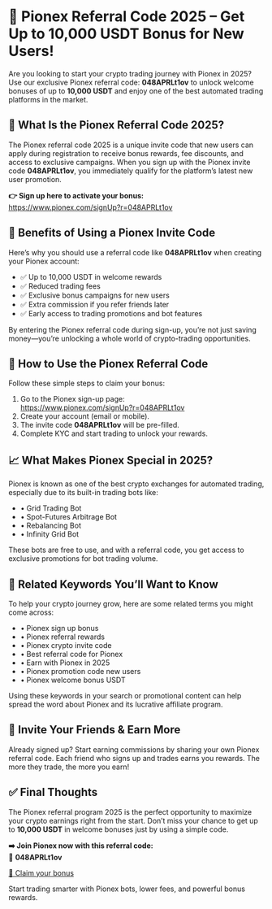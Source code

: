 <h1>🚀 Pionex Referral Code 2025 – Get Up to 10,000 USDT Bonus for New Users!</h1>

  <p>Are you looking to start your crypto trading journey with Pionex in 2025? Use our exclusive Pionex referral code: <strong>048APRLt1ov</strong> to unlock welcome bonuses of up to <strong>10,000 USDT</strong> and enjoy one of the best automated trading platforms in the market.</p>



  <h2>🎯 What Is the Pionex Referral Code 2025?</h2>
  <p>The Pionex referral code 2025 is a unique invite code that new users can apply during registration to receive bonus rewards, fee discounts, and access to exclusive campaigns. When you sign up with the Pionex invite code <strong>048APRLt1ov</strong>, you immediately qualify for the platform’s latest new user promotion.</p>
  <p><strong>👉 Sign up here to activate your bonus:</strong><br>
  <a href="https://www.pionex.com/signUp?r=048APRLt1ov" target="_blank">https://www.pionex.com/signUp?r=048APRLt1ov</a></p>

 

  <h2>💸 Benefits of Using a Pionex Invite Code</h2>
  <p>Here’s why you should use a referral code like <strong>048APRLt1ov</strong> when creating your Pionex account:</p>
  <ul>
    <li>✅ Up to 10,000 USDT in welcome rewards</li>
    <li>✅ Reduced trading fees</li>
    <li>✅ Exclusive bonus campaigns for new users</li>
    <li>✅ Extra commission if you refer friends later</li>
    <li>✅ Early access to trading promotions and bot features</li>
  </ul>
  <p>By entering the Pionex referral code during sign-up, you’re not just saving money—you’re unlocking a whole world of crypto-trading opportunities.</p>

 

  <h2>📌 How to Use the Pionex Referral Code</h2>
  <p>Follow these simple steps to claim your bonus:</p>
  <ol>
    <li>Go to the Pionex sign-up page:<br>
    <a href="https://www.pionex.com/signUp?r=048APRLt1ov" target="_blank">https://www.pionex.com/signUp?r=048APRLt1ov</a></li>
    <li>Create your account (email or mobile).</li>
    <li>The invite code <strong>048APRLt1ov</strong> will be pre-filled.</li>
    <li>Complete KYC and start trading to unlock your rewards.</li>
  </ol>

 

  <h2>📈 What Makes Pionex Special in 2025?</h2>
  <p>Pionex is known as one of the best crypto exchanges for automated trading, especially due to its built-in trading bots like:</p>
  <ul>
    <li>• Grid Trading Bot</li>
    <li>• Spot-Futures Arbitrage Bot</li>
    <li>• Rebalancing Bot</li>
    <li>• Infinity Grid Bot</li>
  </ul>
  <p>These bots are free to use, and with a referral code, you get access to exclusive promotions for bot trading volume.</p>

 

  <h2>🔗 Related Keywords You’ll Want to Know</h2>
  <p>To help your crypto journey grow, here are some related terms you might come across:</p>
  <ul>
    <li>• Pionex sign up bonus</li>
    <li>• Pionex referral rewards</li>
    <li>• Pionex crypto invite code</li>
    <li>• Best referral code for Pionex</li>
    <li>• Earn with Pionex in 2025</li>
    <li>• Pionex promotion code new users</li>
    <li>• Pionex welcome bonus USDT</li>
  </ul>
  <p>Using these keywords in your search or promotional content can help spread the word about Pionex and its lucrative affiliate program.</p>



  <h2>🤝 Invite Your Friends & Earn More</h2>
  <p>Already signed up? Start earning commissions by sharing your own Pionex referral code. Each friend who signs up and trades earns you rewards. The more they trade, the more you earn!</p>

 

  <h2>✅ Final Thoughts</h2>
  <p>The Pionex referral program 2025 is the perfect opportunity to maximize your crypto earnings right from the start. Don’t miss your chance to get up to <strong>10,000 USDT</strong> in welcome bonuses just by using a simple code.</p>
  <p><strong>➡️ Join Pionex now with this referral code:</strong><br>
  🎁 <strong>048APRLt1ov</strong></p>
  <p><a href="https://www.pionex.com/signUp?r=048APRLt1ov" target="_blank">🔗 Claim your bonus</a></p>
  <p>Start trading smarter with Pionex bots, lower fees, and powerful bonus rewards.</p>

</body>
</html>

